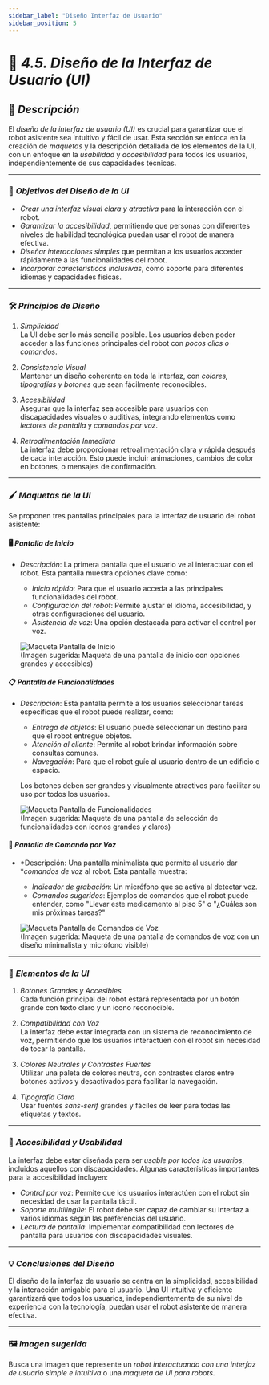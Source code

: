 ```yaml
---
sidebar_label: "Diseño Interfaz de Usuario"
sidebar_position: 5
---
```


# 🎨 *4.5. Diseño de la Interfaz de Usuario (UI)*

## 📝 *Descripción*
El *diseño de la interfaz de usuario (UI)* es crucial para garantizar que el robot asistente sea intuitivo y fácil de usar. Esta sección se enfoca en la creación de *maquetas* y la descripción detallada de los elementos de la UI, con un enfoque en la *usabilidad* y *accesibilidad* para todos los usuarios, independientemente de sus capacidades técnicas.

---

### 🎯 *Objetivos del Diseño de la UI*
- *Crear una interfaz visual clara y atractiva* para la interacción con el robot.
- *Garantizar la accesibilidad*, permitiendo que personas con diferentes niveles de habilidad tecnológica puedan usar el robot de manera efectiva.
- *Diseñar interacciones simples* que permitan a los usuarios acceder rápidamente a las funcionalidades del robot.
- *Incorporar características inclusivas*, como soporte para diferentes idiomas y capacidades físicas.

---

### 🛠️ *Principios de Diseño*
1. *Simplicidad*  
   La UI debe ser lo más sencilla posible. Los usuarios deben poder acceder a las funciones principales del robot con *pocos clics o comandos*.

2. *Consistencia Visual*  
   Mantener un diseño coherente en toda la interfaz, con *colores, tipografías y botones* que sean fácilmente reconocibles.

3. *Accesibilidad*  
   Asegurar que la interfaz sea accesible para usuarios con discapacidades visuales o auditivas, integrando elementos como *lectores de pantalla* y *comandos por voz*.

4. *Retroalimentación Inmediata*  
   La interfaz debe proporcionar retroalimentación clara y rápida después de cada interacción. Esto puede incluir animaciones, cambios de color en botones, o mensajes de confirmación.

---

### 🖌️ *Maquetas de la UI*
Se proponen tres pantallas principales para la interfaz de usuario del robot asistente:

#### 🖥️ *Pantalla de Inicio*
- *Descripción*: La primera pantalla que el usuario ve al interactuar con el robot. Esta pantalla muestra opciones clave como:
  - *Inicio rápido*: Para que el usuario acceda a las principales funcionalidades del robot.
  - *Configuración del robot*: Permite ajustar el idioma, accesibilidad, y otras configuraciones del usuario.
  - *Asistencia de voz*: Una opción destacada para activar el control por voz.

  ![Maqueta Pantalla de Inicio](https://example.com/ui_home_screen.jpg)  
  (Imagen sugerida: Maqueta de una pantalla de inicio con opciones grandes y accesibles)

#### 📋 *Pantalla de Funcionalidades*
- *Descripción*: Esta pantalla permite a los usuarios seleccionar tareas específicas que el robot puede realizar, como:
  - *Entrega de objetos*: El usuario puede seleccionar un destino para que el robot entregue objetos.
  - *Atención al cliente*: Permite al robot brindar información sobre consultas comunes.
  - *Navegación*: Para que el robot guíe al usuario dentro de un edificio o espacio.
  
  Los botones deben ser grandes y visualmente atractivos para facilitar su uso por todos los usuarios.

  ![Maqueta Pantalla de Funcionalidades](https://example.com/ui_functionality_screen.jpg)  
  (Imagen sugerida: Maqueta de una pantalla de selección de funcionalidades con íconos grandes y claros)

#### 🎤 *Pantalla de Comando por Voz*
- *Descripción: Una pantalla minimalista que permite al usuario dar **comandos de voz* al robot. Esta pantalla muestra:
  - *Indicador de grabación*: Un micrófono que se activa al detectar voz.
  - *Comandos sugeridos*: Ejemplos de comandos que el robot puede entender, como "Llevar este medicamento al piso 5" o "¿Cuáles son mis próximas tareas?"

  ![Maqueta Pantalla de Comandos de Voz](https://example.com/ui_voice_command_screen.jpg)  
  (Imagen sugerida: Maqueta de una pantalla de comandos de voz con un diseño minimalista y micrófono visible)

---

### 🎨 *Elementos de la UI*
1. *Botones Grandes y Accesibles*  
   Cada función principal del robot estará representada por un botón grande con texto claro y un ícono reconocible.

2. *Compatibilidad con Voz*  
   La interfaz debe estar integrada con un sistema de reconocimiento de voz, permitiendo que los usuarios interactúen con el robot sin necesidad de tocar la pantalla.

3. *Colores Neutrales y Contrastes Fuertes*  
   Utilizar una paleta de colores neutra, con contrastes claros entre botones activos y desactivados para facilitar la navegación.

4. *Tipografía Clara*  
   Usar fuentes *sans-serif* grandes y fáciles de leer para todas las etiquetas y textos.

---

### 🧠 *Accesibilidad y Usabilidad*
La interfaz debe estar diseñada para ser *usable por todos los usuarios*, incluidos aquellos con discapacidades. Algunas características importantes para la accesibilidad incluyen:
- *Control por voz*: Permite que los usuarios interactúen con el robot sin necesidad de usar la pantalla táctil.
- *Soporte multilingüe*: El robot debe ser capaz de cambiar su interfaz a varios idiomas según las preferencias del usuario.
- *Lectura de pantalla*: Implementar compatibilidad con lectores de pantalla para usuarios con discapacidades visuales.

---

### 💡 *Conclusiones del Diseño*
El diseño de la interfaz de usuario se centra en la simplicidad, accesibilidad y la interacción amigable para el usuario. Una UI intuitiva y eficiente garantizará que todos los usuarios, independientemente de su nivel de experiencia con la tecnología, puedan usar el robot asistente de manera efectiva.

---

### 🖼 *Imagen sugerida*
Busca una imagen que represente un *robot interactuando con una interfaz de usuario simple e intuitiva* o una *maqueta de UI para robots*.